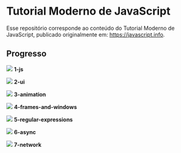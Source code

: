 # Tutorial Moderno de JavaScript
Esse repositório corresponde ao conteúdo do Tutorial Moderno de JavaScript, publicado originalmente em: https://javascript.info.

## Progresso
<img src="http://progressed.io/bar/1"> **1-js** 		

<img src="http://progressed.io/bar/0"> **2-ui** 					         

<img src="http://progressed.io/bar/0"> **3-animation** 			     

<img src="http://progressed.io/bar/0"> **4-frames-and-windows** 	  

<img src="http://progressed.io/bar/0"> **5-regular-expressions** 	

<img src="http://progressed.io/bar/0"> **6-async** 					      

<img src="http://progressed.io/bar/0"> **7-network** 				      


